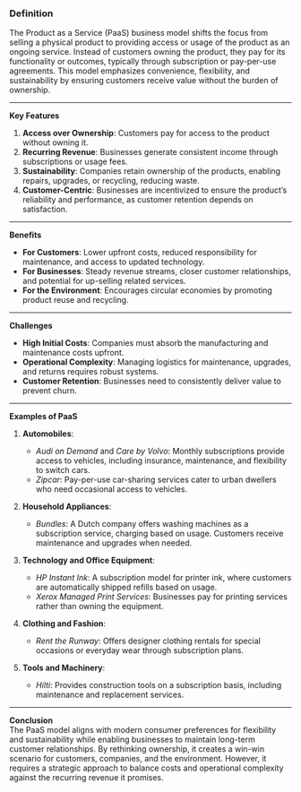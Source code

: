 ### Definition  
The Product as a Service (PaaS) business model shifts the focus from selling a physical product to providing access or usage of the product as an ongoing service. Instead of customers owning the product, they pay for its functionality or outcomes, typically through subscription or pay-per-use agreements. This model emphasizes convenience, flexibility, and sustainability by ensuring customers receive value without the burden of ownership.

---

**Key Features**

1. **Access over Ownership**: Customers pay for access to the product without owning it.
2. **Recurring Revenue**: Businesses generate consistent income through subscriptions or usage fees.
3. **Sustainability**: Companies retain ownership of the products, enabling repairs, upgrades, or recycling, reducing waste.
4. **Customer-Centric**: Businesses are incentivized to ensure the product’s reliability and performance, as customer retention depends on satisfaction.

---

**Benefits**

- **For Customers**: Lower upfront costs, reduced responsibility for maintenance, and access to updated technology.
- **For Businesses**: Steady revenue streams, closer customer relationships, and potential for up-selling related services.
- **For the Environment**: Encourages circular economies by promoting product reuse and recycling.

---

**Challenges**

- **High Initial Costs**: Companies must absorb the manufacturing and maintenance costs upfront.
- **Operational Complexity**: Managing logistics for maintenance, upgrades, and returns requires robust systems.
- **Customer Retention**: Businesses need to consistently deliver value to prevent churn.

---

**Examples of PaaS**

1. **Automobiles**:
    
    - _Audi on Demand_ and _Care by Volvo_: Monthly subscriptions provide access to vehicles, including insurance, maintenance, and flexibility to switch cars.
    - _Zipcar_: Pay-per-use car-sharing services cater to urban dwellers who need occasional access to vehicles.
2. **Household Appliances**:
    
    - _Bundles_: A Dutch company offers washing machines as a subscription service, charging based on usage. Customers receive maintenance and upgrades when needed.
3. **Technology and Office Equipment**:
    
    - _HP Instant Ink_: A subscription model for printer ink, where customers are automatically shipped refills based on usage.
    - _Xerox Managed Print Services_: Businesses pay for printing services rather than owning the equipment.
4. **Clothing and Fashion**:
    
    - _Rent the Runway_: Offers designer clothing rentals for special occasions or everyday wear through subscription plans.
5. **Tools and Machinery**:
    
    - _Hilti_: Provides construction tools on a subscription basis, including maintenance and replacement services.

---

**Conclusion**  
The PaaS model aligns with modern consumer preferences for flexibility and sustainability while enabling businesses to maintain long-term customer relationships. By rethinking ownership, it creates a win-win scenario for customers, companies, and the environment. However, it requires a strategic approach to balance costs and operational complexity against the recurring revenue it promises.